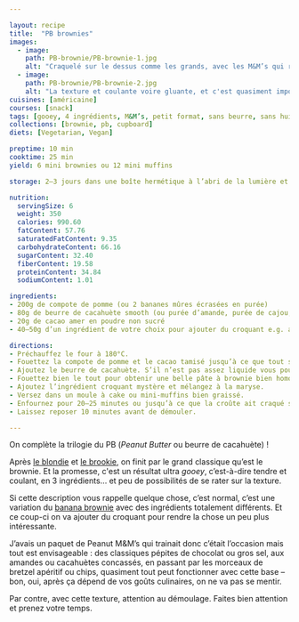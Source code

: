 ```yaml
---

layout: recipe
title:  "PB brownies"
images:
  - image:
    path: PB-brownie/PB-brownie-1.jpg
    alt: "Craquelé sur le dessus comme les grands, avec les M&M’s qui ressortent bien et proposent une belle gourmandise. On sent que le brownie va fondre en bouche."
  - image:
    path: PB-brownie/PB-brownie-2.jpg
    alt: "La texture et coulante voire gluante, et c'est quasiment impossible de ne pas obtenir le résultat escompté. Pour ajouter du croquant, on a utilisé des M&M’s Peanut dans cette version." 
cuisines: [américaine]
courses: [snack]
tags: [gooey, 4 ingrédients, M&M’s, petit format, sans beurre, sans huile]
collections: [brownie, pb, cupboard]
diets: [Vegetarian, Vegan]

preptime: 10 min
cooktime: 25 min
yield: 6 mini brownies ou 12 mini muffins

storage: 2–3 jours dans une boîte hermétique à l’abri de la lumière et de la chaleur. 5 jours au frigo. 2 mois au congélateur.

nutrition:
  servingSize: 6
  weight: 350
  calories: 990.60
  fatContent: 57.76
  saturatedFatContent: 9.35
  carbohydrateContent: 66.16
  sugarContent: 32.40
  fiberContent: 19.58
  proteinContent: 34.84
  sodiumContent: 1.01

ingredients:
- 200g de compote de pomme (ou 2 bananes mûres écrasées en purée)
- 80g de beurre de cacahuète smooth (ou purée d’amande, purée de cajou, etc. si allergie)
- 20g de cacao amer en poudre non sucré
- 40–50g d’un ingrédient de votre choix pour ajouter du croquant e.g. amandes, cacahuètes, M&M’s, bretzel apéritif, etc.

directions:
- Préchauffez le four à 180°C.
- Fouettez la compote de pomme et le cacao tamisé jusqu’à ce que tout soit lisse et qu’il n’y ait plus de grumeau.
- Ajoutez le beurre de cacahuète. S’il n’est pas assez liquide vous pouvez le passer quelques secondes au micro-ondes.
- Fouettez bien le tout pour obtenir une belle pâte à brownie bien homogène.
- Ajoutez l’ingrédient croquant mystère et mélangez à la maryse.
- Versez dans un moule à cake ou mini-muffins bien graissé.
- Enfournez pour 20–25 minutes ou jusqu’à ce que la croûte ait craqué sur le dessus et qu’un cure-dent inséré au centre ressorte avec un peu de pâte encore humide.
- Laissez reposer 10 minutes avant de démouler.

---
```


On complète la trilogie du PB (<i lang="en">Peanut Butter</i> ou beurre de cacahuète)&nbsp;! 

Après [le blondie](PBB-blondies.html) et [le brookie](PBB-brookie.html), on finit par le grand classique qu’est le brownie. Et la promesse, c'est un résultat ultra <i lang="en">gooey</i>, c’est-à-dire tendre et coulant, en 3 ingrédients… et peu de possibilités de se rater sur la texture.

Si cette description vous rappelle quelque chose, c’est normal, c’est une variation du [banana brownie](banana-brownies.html) avec des ingrédients totalement différents. Et ce coup-ci on va ajouter du croquant pour rendre la chose un peu plus intéressante. 

J’avais un paquet de Peanut M&M’s qui trainait donc c’était l’occasion mais tout est envisageable&nbsp;: des classiques pépites de chocolat ou gros sel, aux amandes ou cacahuètes concassés, en passant par les morceaux de bretzel apéritif ou chips, quasiment tout peut fonctionner avec cette base – bon, oui, après ça dépend de vos goûts culinaires, on ne va pas se mentir.

Par contre, avec cette texture, attention au démoulage. Faites bien attention et prenez votre temps. 